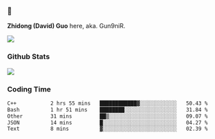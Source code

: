 ### 👋 

**Zhidong (David) Guo** here, aka. Gun9niR.

![](https://komarev.com/ghpvc/?username=Gun9niR&label=Total+Views)

### Github Stats

<img src="https://github-readme-stats.vercel.app/api?username=Gun9niR&count_private=true&show_icons=true&theme=vue-dark&hide_title=true">

### Coding Time

<!--START_SECTION:waka-->

```txt
C++           2 hrs 55 mins   ████████████▓░░░░░░░░░░░░   50.43 %
Bash          1 hr 51 mins    ████████░░░░░░░░░░░░░░░░░   31.84 %
Other         31 mins         ██▒░░░░░░░░░░░░░░░░░░░░░░   09.07 %
JSON          14 mins         █░░░░░░░░░░░░░░░░░░░░░░░░   04.27 %
Text          8 mins          ▓░░░░░░░░░░░░░░░░░░░░░░░░   02.39 %
```

<!--END_SECTION:waka-->
